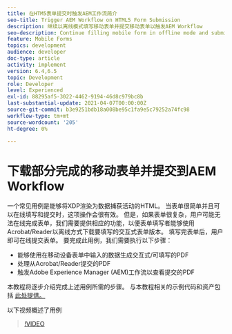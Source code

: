 ```yaml
---
title: 在HTM5表单提交时触发AEM工作流简介
seo-title: Trigger AEM Workflow on HTML5 Form Submission
description: 继续以离线模式填写移动表单并提交移动表单以触发AEM Workflow
seo-description: Continue filling mobile form in offline mode and submit mobile form to trigger AEM workflow
feature: Mobile Forms
topics: development
audience: developer
doc-type: article
activity: implement
version: 6.4,6.5
topic: Development
role: Developer
level: Experienced
exl-id: 88295af5-3022-4462-9194-46d8c979bc8b
last-substantial-update: 2021-04-07T00:00:00Z
source-git-commit: b3e9251bdb18a008be95c1fa9e5c79252a74fc98
workflow-type: tm+mt
source-wordcount: '205'
ht-degree: 0%

---
```


# 下载部分完成的移动表单并提交到AEM Workflow

一个常见用例是能够将XDP渲染为数据捕获活动的HTML。 当表单很简单并且可以在线填写和提交时，这项操作会很有效。 但是，如果表单很复杂，用户可能无法在线完成表单，我们需要提供相应的功能，以便表单填写者能够使用Acrobat/Reader以离线方式下载要填写的交互式表单版本。 填写完表单后，用户即可在线提交表单。
要完成此用例，我们需要执行以下步骤：

* 能够使用在移动设备表单中输入的数据生成交互式/可填写的PDF
* 处理从Acrobat/Reader提交的PDF
* 触发Adobe Experience Manager (AEM)工作流以查看提交的PDF

本教程将逐步介绍完成上述用例所需的步骤。 与本教程相关的示例代码和资产包括 [此处提供。](part-four.md)

以下视频概述了用例

>[!VIDEO](https://video.tv.adobe.com/v/29677?quality=12&learn=on)
